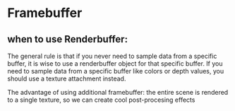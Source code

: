 # Framebuffer

## when to use Renderbuffer:

The general rule is that if you never need to sample data from a specific buffer, it is wise to use a renderbuffer
object for that specific buffer. If you need to sample data from a specific buffer like colors or depth values, you
should use a texture attachment instead.

The advantage of using additional framebuffer: the entire scene is rendered to a single texture, so we can create cool
post-procesing effects